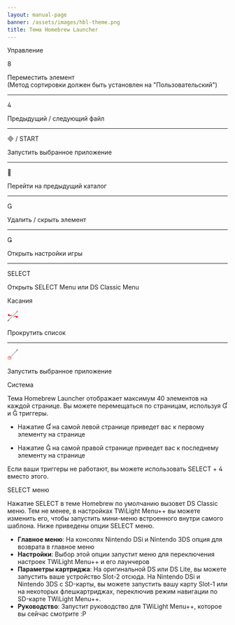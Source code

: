 ```yaml
---
layout: manual-page
banner: /assets/images/hbl-theme.png
title: Тема Homebrew Launcher
---
```


<div class="section-title">Управление</div>
<div class="section-body">
    <div class="button-action-group">
        <p class="button-action button">&#xE079;</p>
        <p class="button-action-text">Переместить элемент<br>(Метод сортировки должен быть установлен на "Пользовательский")</p>
    </div>
    <hr>
    <div class="button-action-group">
        <p class="button-action button">&#xE07E;</p>
        <p class="button-action-text">Предыдущий / следующий файл</p>
    </div>
    <hr>
    <div class="button-action-group">
        <p class="button-action"><span class="button">&#xE000; /</span> START</p>
        <p class="button-action-text">Запустить выбранное приложение</p>
    </div>
    <hr>
    <div class="button-action-group">
        <p class="button-action button">&#xE001;</p>
        <p class="button-action-text">Перейти на предыдущий каталог</p>
    </div>
    <hr>
    <div class="button-action-group">
        <p class="button-action button">&#xE002;</p>
        <p class="button-action-text">Удалить / скрыть элемент</p>
    </div>
    <hr>
    <div class="button-action-group">
        <p class="button-action button">&#xE003;</p>
        <p class="button-action-text">Открыть настройки игры</p>
    </div>
    <hr>
    <div class="button-action-group">
        <p class="button-action">SELECT</p>
        <p class="button-action-text">Открыть SELECT Menu или DS Classic Menu</p>
    </div>
</div>

<div class="section-title">Касания</div>
<div class="section-body">
    <div class="button-action-group">
        <p class="button-action"><img src="/assets/images/left-right.png"></p>
        <p class="button-action-text">Прокрутить список</p>
    </div>
    <hr>
    <div class="button-action-group">
        <p class="button-action"><img src="/assets/images/tap.png"></p>
        <p class="button-action-text">Запустить выбранное приложение</p>
    </div>
    <!-- <hr>
    <div>
        <p>
            If the Sort Method is set to "Custom", you can drag the icon up to move it.
        </p>
    </div> -->
</div>

<div class="section-title">Система</div>
<div class="section-body">
    <p>
        Тема Homebrew Launcher отображает максимум 40 элементов на каждой странице. Вы можете перемещаться по страницам, используя &#xE004; и &#xE005; триггеры.
    </p>
    <ul>
        <li><p>Нажатие &#xE004; на самой левой странице приведет вас к первому элементу на странице</p></li>
        <li><p>Нажатие &#xE005; на самой правой странице приведет вас к последнему элементу на странице</p></li>
    </ul>
    <p>
        Если ваши триггеры не работают, вы можете использовать SELECT + &#xE07E; вместо этого.
    </p>
</div>

<div class="section-title">SELECT меню</div>
<div class="section-body">
    <p>
        Нажатие SELECT в теме Homebrew по умолчанию вызовет DS Classic меню. Тем не менее, в настройках TWiLight Menu++ вы можете изменить его, чтобы запустить мини-меню встроенного внутри самого шаблона. Ниже приведены опции SELECT меню.
    </p>
    <ul>
        <li><strong>Главное меню</strong>: На консолях Nintendo DSi и Nintendo 3DS опция для возврата в главное меню</li>
        <li><strong>Настройки</strong>: Выбор этой опции запустит меню для переключения настроек TWiLight Menu++ и его лаунчеров</li>
        <li><strong>Параметры картриджа</strong>: На оригинальной DS или DS Lite, вы можете запустить ваше устройство Slot-2 отсюда. На Nintendo DSi и Nintendo 3DS с SD-карты, вы можете запустить вашу карту Slot-1 или на некоторых флешкартриджах, переключив режим навигации по SD-карте TWiLight Menu++.</li>
        <li><strong>Руководство</strong>: Запустит руководство для TWiLight Menu++, которое вы сейчас смотрите :P</li>
    </ul>
</div>
